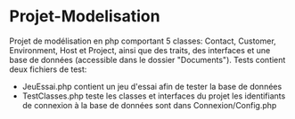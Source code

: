 # Projet-Modelisation
Projet de modélisation en php comportant 5 classes: Contact, Customer, Environment, Host et Project, ainsi que des traits, des interfaces et une base de données (accessible dans le dossier "Documents").
Tests contient deux fichiers de test: 
- JeuEssai.php contient un jeu d'essai afin de tester la base de données
- TestClasses.php teste les classes et interfaces du projet
les identifiants de connexion à la base de données sont dans Connexion/Config.php